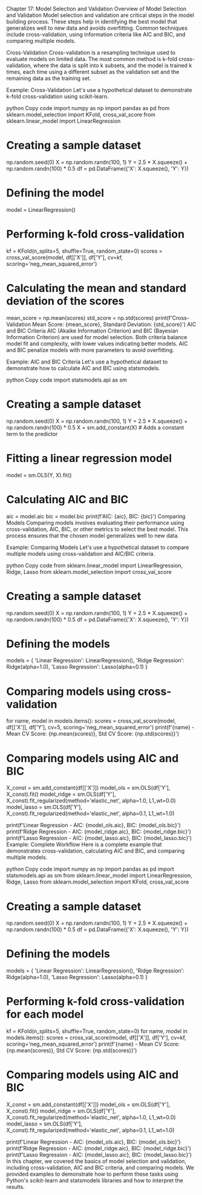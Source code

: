 Chapter 17: Model Selection and Validation
Overview of Model Selection and Validation
Model selection and validation are critical steps in the model building process. These steps help in identifying the best model that generalizes well to new data and avoids overfitting. Common techniques include cross-validation, using information criteria like AIC and BIC, and comparing multiple models.

Cross-Validation
Cross-validation is a resampling technique used to evaluate models on limited data. The most common method is k-fold cross-validation, where the data is split into k subsets, and the model is trained k times, each time using a different subset as the validation set and the remaining data as the training set.

Example: Cross-Validation
Let's use a hypothetical dataset to demonstrate k-fold cross-validation using scikit-learn.

python
Copy code
import numpy as np
import pandas as pd
from sklearn.model_selection import KFold, cross_val_score
from sklearn.linear_model import LinearRegression

# Creating a sample dataset
np.random.seed(0)
X = np.random.randn(100, 1)
Y = 2.5 * X.squeeze() + np.random.randn(100) * 0.5
df = pd.DataFrame({'X': X.squeeze(), 'Y': Y})

# Defining the model
model = LinearRegression()

# Performing k-fold cross-validation
kf = KFold(n_splits=5, shuffle=True, random_state=0)
scores = cross_val_score(model, df[['X']], df['Y'], cv=kf, scoring='neg_mean_squared_error')

# Calculating the mean and standard deviation of the scores
mean_score = np.mean(scores)
std_score = np.std(scores)
print(f'Cross-Validation Mean Score: {mean_score}, Standard Deviation: {std_score}')
AIC and BIC Criteria
AIC (Akaike Information Criterion) and BIC (Bayesian Information Criterion) are used for model selection. Both criteria balance model fit and complexity, with lower values indicating better models. AIC and BIC penalize models with more parameters to avoid overfitting.

Example: AIC and BIC Criteria
Let's use a hypothetical dataset to demonstrate how to calculate AIC and BIC using statsmodels.

python
Copy code
import statsmodels.api as sm

# Creating a sample dataset
np.random.seed(0)
X = np.random.randn(100, 1)
Y = 2.5 * X.squeeze() + np.random.randn(100) * 0.5
X = sm.add_constant(X)  # Adds a constant term to the predictor

# Fitting a linear regression model
model = sm.OLS(Y, X).fit()

# Calculating AIC and BIC
aic = model.aic
bic = model.bic
print(f'AIC: {aic}, BIC: {bic}')
Comparing Models
Comparing models involves evaluating their performance using cross-validation, AIC, BIC, or other metrics to select the best model. This process ensures that the chosen model generalizes well to new data.

Example: Comparing Models
Let's use a hypothetical dataset to compare multiple models using cross-validation and AIC/BIC criteria.

python
Copy code
from sklearn.linear_model import LinearRegression, Ridge, Lasso
from sklearn.model_selection import cross_val_score

# Creating a sample dataset
np.random.seed(0)
X = np.random.randn(100, 1)
Y = 2.5 * X.squeeze() + np.random.randn(100) * 0.5
df = pd.DataFrame({'X': X.squeeze(), 'Y': Y})

# Defining the models
models = {
    'Linear Regression': LinearRegression(),
    'Ridge Regression': Ridge(alpha=1.0),
    'Lasso Regression': Lasso(alpha=0.1)
}

# Comparing models using cross-validation
for name, model in models.items():
    scores = cross_val_score(model, df[['X']], df['Y'], cv=5, scoring='neg_mean_squared_error')
    print(f'{name} - Mean CV Score: {np.mean(scores)}, Std CV Score: {np.std(scores)}')

# Comparing models using AIC and BIC
X_const = sm.add_constant(df[['X']])
model_ols = sm.OLS(df['Y'], X_const).fit()
model_ridge = sm.OLS(df['Y'], X_const).fit_regularized(method='elastic_net', alpha=1.0, L1_wt=0.0)
model_lasso = sm.OLS(df['Y'], X_const).fit_regularized(method='elastic_net', alpha=0.1, L1_wt=1.0)

print(f'Linear Regression - AIC: {model_ols.aic}, BIC: {model_ols.bic}')
print(f'Ridge Regression - AIC: {model_ridge.aic}, BIC: {model_ridge.bic}')
print(f'Lasso Regression - AIC: {model_lasso.aic}, BIC: {model_lasso.bic}')
Example: Complete Workflow
Here is a complete example that demonstrates cross-validation, calculating AIC and BIC, and comparing multiple models.

python
Copy code
import numpy as np
import pandas as pd
import statsmodels.api as sm
from sklearn.linear_model import LinearRegression, Ridge, Lasso
from sklearn.model_selection import KFold, cross_val_score

# Creating a sample dataset
np.random.seed(0)
X = np.random.randn(100, 1)
Y = 2.5 * X.squeeze() + np.random.randn(100) * 0.5
df = pd.DataFrame({'X': X.squeeze(), 'Y': Y})

# Defining the models
models = {
    'Linear Regression': LinearRegression(),
    'Ridge Regression': Ridge(alpha=1.0),
    'Lasso Regression': Lasso(alpha=0.1)
}

# Performing k-fold cross-validation for each model
kf = KFold(n_splits=5, shuffle=True, random_state=0)
for name, model in models.items():
    scores = cross_val_score(model, df[['X']], df['Y'], cv=kf, scoring='neg_mean_squared_error')
    print(f'{name} - Mean CV Score: {np.mean(scores)}, Std CV Score: {np.std(scores)}')

# Comparing models using AIC and BIC
X_const = sm.add_constant(df[['X']])
model_ols = sm.OLS(df['Y'], X_const).fit()
model_ridge = sm.OLS(df['Y'], X_const).fit_regularized(method='elastic_net', alpha=1.0, L1_wt=0.0)
model_lasso = sm.OLS(df['Y'], X_const).fit_regularized(method='elastic_net', alpha=0.1, L1_wt=1.0)

print(f'Linear Regression - AIC: {model_ols.aic}, BIC: {model_ols.bic}')
print(f'Ridge Regression - AIC: {model_ridge.aic}, BIC: {model_ridge.bic}')
print(f'Lasso Regression - AIC: {model_lasso.aic}, BIC: {model_lasso.bic}')
In this chapter, we covered the basics of model selection and validation, including cross-validation, AIC and BIC criteria, and comparing models. We provided examples to demonstrate how to perform these tasks using Python's scikit-learn and statsmodels libraries and how to interpret the results.
